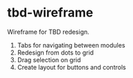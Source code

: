 # tbd-wireframe
Wireframe for TBD redesign.

1. Tabs for navigating between modules
1. Redesign from dots to grid
1. Drag selection on grid
1. Create layout for buttons and controls
